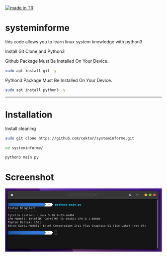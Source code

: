 <a href="#">
    <img src="https://raw.githubusercontent.com/pedromxavier/flag-badges/main/badges/TR.svg" alt="made in TR">
</a>

# systeminforme
this code allows you to learn linux system knowledge with python3

Install Git Clone and Python3

Github Package Must Be Installed On Your Device.
```bash
sudo apt install git -y
```

Python3 Package Must Be Installed On Your Device.
```bash
sudo apt install python3 -y
```

----------------------------------
# Installation
Install cleaning
```bash
sudo git clone https://github.com/cektor/systeminforme.git
```
```bash
cd systeminforme/
```

```bash
python3 main.py
```


# Screenshot

![Demo](systeminforme-screen01.png) 

